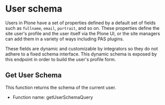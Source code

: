 # User schema

Users in Plone have a set of properties defined by a default set of fields such as `fullname`, `email`, `portrait`, and so on.
These properties define the site user's profile and the user itself via the Plone UI, or the site managers can add them in a variety of ways including PAS plugins.

These fields are dynamic and customizable by integrators so they do not adhere to a fixed schema interface.
This dynamic schema is exposed by this endpoint in order to build the user's profile form.

## Get User Schema

This function returns the schema of the current user.

-   Function name: getUserSchemaQuery
